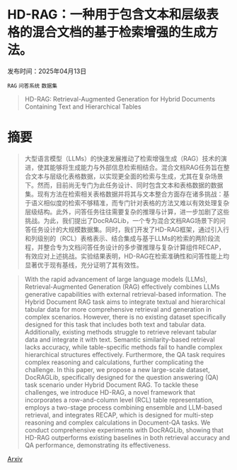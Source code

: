 # HD-RAG：一种用于包含文本和层级表格的混合文档的基于检索增强的生成方法。

发布时间：2025年04月13日

`RAG` `问答系统` `数据集`

> HD-RAG: Retrieval-Augmented Generation for Hybrid Documents Containing Text and Hierarchical Tables

# 摘要

> 大型语言模型（LLMs）的快速发展推动了检索增强生成（RAG）技术的演进，使其能够将生成能力与外部信息检索相结合。混合文档RAG任务旨在整合文本与层级化表格数据，以实现更全面的检索与生成，尤其在复杂场景下。然而，目前尚无专门为此任务设计、同时包含文本和表格数据的数据集。现有方法在检索相关表格数据并将其与文本整合方面存在诸多挑战：基于语义相似度的检索不够精准，而专门针对表格的方法又难以有效处理复杂层级结构。此外，问答任务往往需要复杂的推理与计算，进一步加剧了这些挑战。为此，我们提出了DocRAGLib，一个专为混合文档RAG场景下的问答任务设计的大规模数据集。同时，我们开发了HD-RAG框架，通过引入行和列级别的（RCL）表格表示、结合集成与基于LLMs的检索的两阶段流程，并整合专为文档问答任务设计的多步骤推理与复杂计算组件RECAP，有效应对上述挑战。实验结果表明，HD-RAG在检索准确性和问答性能上均显著优于现有基线，充分证明了其有效性。

> With the rapid advancement of large language models (LLMs), Retrieval-Augmented Generation (RAG) effectively combines LLMs generative capabilities with external retrieval-based information. The Hybrid Document RAG task aims to integrate textual and hierarchical tabular data for more comprehensive retrieval and generation in complex scenarios. However, there is no existing dataset specifically designed for this task that includes both text and tabular data. Additionally, existing methods struggle to retrieve relevant tabular data and integrate it with text. Semantic similarity-based retrieval lacks accuracy, while table-specific methods fail to handle complex hierarchical structures effectively. Furthermore, the QA task requires complex reasoning and calculations, further complicating the challenge. In this paper, we propose a new large-scale dataset, DocRAGLib, specifically designed for the question answering (QA) task scenario under Hybrid Document RAG. To tackle these challenges, we introduce HD-RAG, a novel framework that incorporates a row-and-column level (RCL) table representation, employs a two-stage process combining ensemble and LLM-based retrieval, and integrates RECAP, which is designed for multi-step reasoning and complex calculations in Document-QA tasks. We conduct comprehensive experiments with DocRAGLib, showing that HD-RAG outperforms existing baselines in both retrieval accuracy and QA performance, demonstrating its effectiveness.

[Arxiv](https://arxiv.org/abs/2504.09554)